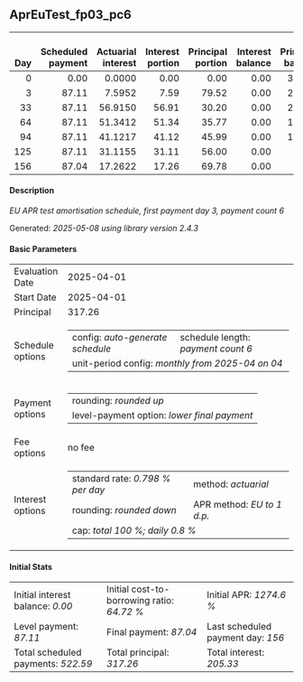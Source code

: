 <h2>AprEuTest_fp03_pc6</h2>
<table>
    <thead style="vertical-align: bottom;">
        <th style="text-align: right;">Day</th>
        <th style="text-align: right;">Scheduled payment</th>
        <th style="text-align: right;">Actuarial interest</th>
        <th style="text-align: right;">Interest portion</th>
        <th style="text-align: right;">Principal portion</th>
        <th style="text-align: right;">Interest balance</th>
        <th style="text-align: right;">Principal balance</th>
        <th style="text-align: right;">Total actuarial interest</th>
        <th style="text-align: right;">Total interest</th>
        <th style="text-align: right;">Total principal</th>
    </thead>
    <tr style="text-align: right;">
        <td class="ci00">0</td>
        <td class="ci01" style="white-space: nowrap;">0.00</td>
        <td class="ci02">0.0000</td>
        <td class="ci03">0.00</td>
        <td class="ci04">0.00</td>
        <td class="ci05">0.00</td>
        <td class="ci06">317.26</td>
        <td class="ci07">0.0000</td>
        <td class="ci08">0.00</td>
        <td class="ci09">0.00</td>
    </tr>
    <tr style="text-align: right;">
        <td class="ci00">3</td>
        <td class="ci01" style="white-space: nowrap;">87.11</td>
        <td class="ci02">7.5952</td>
        <td class="ci03">7.59</td>
        <td class="ci04">79.52</td>
        <td class="ci05">0.00</td>
        <td class="ci06">237.74</td>
        <td class="ci07">7.5952</td>
        <td class="ci08">7.59</td>
        <td class="ci09">79.52</td>
    </tr>
    <tr style="text-align: right;">
        <td class="ci00">33</td>
        <td class="ci01" style="white-space: nowrap;">87.11</td>
        <td class="ci02">56.9150</td>
        <td class="ci03">56.91</td>
        <td class="ci04">30.20</td>
        <td class="ci05">0.00</td>
        <td class="ci06">207.54</td>
        <td class="ci07">64.5102</td>
        <td class="ci08">64.50</td>
        <td class="ci09">109.72</td>
    </tr>
    <tr style="text-align: right;">
        <td class="ci00">64</td>
        <td class="ci01" style="white-space: nowrap;">87.11</td>
        <td class="ci02">51.3412</td>
        <td class="ci03">51.34</td>
        <td class="ci04">35.77</td>
        <td class="ci05">0.00</td>
        <td class="ci06">171.77</td>
        <td class="ci07">115.8514</td>
        <td class="ci08">115.84</td>
        <td class="ci09">145.49</td>
    </tr>
    <tr style="text-align: right;">
        <td class="ci00">94</td>
        <td class="ci01" style="white-space: nowrap;">87.11</td>
        <td class="ci02">41.1217</td>
        <td class="ci03">41.12</td>
        <td class="ci04">45.99</td>
        <td class="ci05">0.00</td>
        <td class="ci06">125.78</td>
        <td class="ci07">156.9731</td>
        <td class="ci08">156.96</td>
        <td class="ci09">191.48</td>
    </tr>
    <tr style="text-align: right;">
        <td class="ci00">125</td>
        <td class="ci01" style="white-space: nowrap;">87.11</td>
        <td class="ci02">31.1155</td>
        <td class="ci03">31.11</td>
        <td class="ci04">56.00</td>
        <td class="ci05">0.00</td>
        <td class="ci06">69.78</td>
        <td class="ci07">188.0886</td>
        <td class="ci08">188.07</td>
        <td class="ci09">247.48</td>
    </tr>
    <tr style="text-align: right;">
        <td class="ci00">156</td>
        <td class="ci01" style="white-space: nowrap;">87.04</td>
        <td class="ci02">17.2622</td>
        <td class="ci03">17.26</td>
        <td class="ci04">69.78</td>
        <td class="ci05">0.00</td>
        <td class="ci06">0.00</td>
        <td class="ci07">205.3508</td>
        <td class="ci08">205.33</td>
        <td class="ci09">317.26</td>
    </tr>
</table>
<h4>Description</h4>
<p><i>EU APR test amortisation schedule, first payment day 3, payment count 6</i></p>
<p>Generated: <i>2025-05-08 using library version 2.4.3</i></p>
<h4>Basic Parameters</h4>
<table>
    <tr>
        <td>Evaluation Date</td>
        <td>2025-04-01</td>
    </tr>
    <tr>
        <td>Start Date</td>
        <td>2025-04-01</td>
    </tr>
    <tr>
        <td>Principal</td>
        <td>317.26</td>
    </tr>
    <tr>
        <td>Schedule options</td>
        <td>
            <table>
                <tr>
                    <td>config: <i>auto-generate schedule</i></td>
                    <td>schedule length: <i><i>payment count</i> 6</i></td>
                </tr>
                <tr>
                    <td colspan="2" style="white-space: nowrap;">unit-period config: <i>monthly from 2025-04 on 04</i></td>
                </tr>
            </table>
        </td>
    </tr>
    <tr>
        <td>Payment options</td>
        <td>
            <table>
                <tr>
                    <td>rounding: <i>rounded up</i></td>
                </tr>
                <tr>
                    <td>level-payment option: <i>lower&nbsp;final&nbsp;payment</i></td>
                </tr>
            </table>
        </td>
    </tr>
    <tr>
        <td>Fee options</td>
        <td>no fee
        </td>
    </tr>
    <tr>
        <td>Interest options</td>
        <td>
            <table>
                <tr>
                    <td>standard rate: <i>0.798 % per day</i></td>
                    <td>method: <i>actuarial</i></td>
                </tr>
                <tr>
                    <td>rounding: <i>rounded down</i></td>
                    <td>APR method: <i>EU to 1 d.p.</i></td>
                </tr>
                <tr>
                    <td colspan="2">cap: <i>total 100 %; daily 0.8 %</td>
                </tr>
            </table>
        </td>
    </tr>
</table>
<h4>Initial Stats</h4>
<table>
    <tr>
        <td>Initial interest balance: <i>0.00</i></td>
        <td>Initial cost-to-borrowing ratio: <i>64.72 %</i></td>
        <td>Initial APR: <i>1274.6 %</i></td>
    </tr>
    <tr>
        <td>Level payment: <i>87.11</i></td>
        <td>Final payment: <i>87.04</i></td>
        <td>Last scheduled payment day: <i>156</i></td>
    </tr>
    <tr>
        <td>Total scheduled payments: <i>522.59</i></td>
        <td>Total principal: <i>317.26</i></td>
        <td>Total interest: <i>205.33</i></td>
    </tr>
</table>